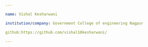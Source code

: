 ```yaml
---

name: Vishal Kesharwani 

institution/company: Government College of engineering Nagpur 

github:https://github.com/vishal10kesharwani/

---
```

